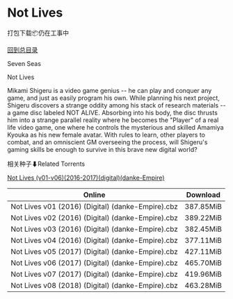 # Not Lives

打包下载📦仍在工事中

[回到总目录](/Catalogs.md)

Seven Seas

Not Lives

Mikami Shigeru is a video game genius -- he can play and conquer any game, and just as easily program his own. While planning his next project, Shigeru discovers a strange oddity among his stack of research materials -- a game disc labeled NOT ALIVE. Absorbing into his body, the disc thrusts him into a strange parallel reality where he becomes the "Player" of a real life video game, one where he controls the mysterious and skilled Amamiya Kyouka as his new female avatar. With rules to learn, other players to combat, and an omniscient GM overseeing the process, will Shigeru's gaming skills be enough to survive in this brave new digital world?





相关种子⬇Related Torrents

[Not Lives (v01-v06)(2016-2017)(digital)(danke-Empire)](https://github.com/alicewish/markdown/blob/master/torrent/Not-Lives--v01-v06--2016-2017--digital--danke-Empire.md)

Online | Download
--- | ---
Not Lives v01 (2016) (Digital) (danke-Empire).cbz | 387.85MiB
Not Lives v02 (2016) (Digital) (danke-Empire).cbz | 389.22MiB
Not Lives v03 (2016) (Digital) (danke-Empire).cbz | 382.45MiB
Not Lives v04 (2016) (Digital) (danke-Empire).cbz | 377.11MiB
Not Lives v05 (2017) (Digital) (danke-Empire).cbz | 427.11MiB
Not Lives v06 (2017) (Digital) (danke-Empire).cbz | 465.70MiB
Not Lives v07 (2017) (Digital) (danke-Empire).cbz | 419.96MiB
Not Lives v08 (2018) (Digital) (danke-Empire).cbz | 463.28MiB